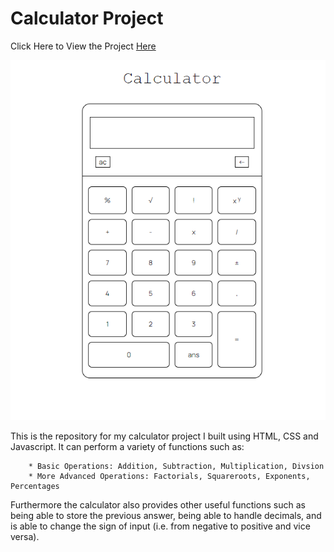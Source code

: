 # Calculator Project

Click Here to View the Project [Here](dvelazq1.github.io/calculatorProject/)

![Landing Page Project](/images/projectScreenshot.png)

This is the repository for my calculator project I built using HTML, CSS and Javascript. It can perform a variety of functions such as:

        * Basic Operations: Addition, Subtraction, Multiplication, Divsion
        * More Advanced Operations: Factorials, Squareroots, Exponents, Percentages

Furthermore the calculator also provides other useful functions such as being able to store the previous answer, being able to handle decimals, and is able to change the sign of input (i.e. from negative to positive and vice versa).
